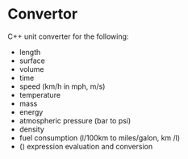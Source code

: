 # Convertor
C++ unit converter for the following:
+ length
+ surface
+ volume
+ time
+ speed (km/h in mph, m/s)
+ temperature
+ mass 
+ energy
+ atmospheric pressure (bar to psi)
+ density
+ fuel consumption (l/100km to miles/galon, km /l)
+ () expression evaluation and conversion
